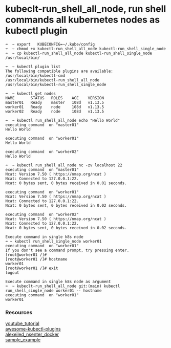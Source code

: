 # kubeclt-run_shell_all_node, run shell commands all kubernetes nodes as kubectl plugin

```
➜  ~ export   KUBECONFIG=~/.kube/config
➜  ~ chmod +x kubectl-run_shell_all_node kubectl-run_shell_single_node
➜  ~ cp kubectl-run_shell_all_node kubectl-run_shell_single_node /usr/local/bin/

➜  ~ kubectl plugin list
The following compatible plugins are available:
/usr/local/bin/kubectl-cmd
/usr/local/bin/kubectl-run_shell_all_node
/usr/local/bin/kubectl-run_shell_single_node

➜  ~ kubectl get nodes
NAME       STATUS   ROLES    AGE    VERSION
master01   Ready    master   108d   v1.13.5
worker01   Ready    node     108d   v1.13.5
worker02   Ready    node     108d   v1.13.5

➜  ~ kubectl run_shell_all_node echo "Hello World"
executing command  on "master01"
Hello World

executing command  on "worker01"
Hello World

executing command  on "worker02"
Hello World

➜  ~ kubectl run_shell_all_node nc -zv localhost 22
executing command  on "master01"
Ncat: Version 7.50 ( https://nmap.org/ncat )
Ncat: Connected to 127.0.0.1:22.
Ncat: 0 bytes sent, 0 bytes received in 0.01 seconds.

executing command  on "worker01"
Ncat: Version 7.50 ( https://nmap.org/ncat )
Ncat: Connected to 127.0.0.1:22.
Ncat: 0 bytes sent, 0 bytes received in 0.02 seconds.

executing command  on "worker02"
Ncat: Version 7.50 ( https://nmap.org/ncat )
Ncat: Connected to 127.0.0.1:22.
Ncat: 0 bytes sent, 0 bytes received in 0.02 seconds.

Execute command in single k8s node
➜ ~ kubectl run_shell_single_node worker01
executing command  on "worker01"
If you don't see a command prompt, try pressing enter.
[root@worker01 /]# 
[root@worker01 /]# hostname
worker01
[root@worker01 /]# exit
logout

Execute command in single k8s node as argument
➜  ~ kubeclt-run_shell_all_node git:(main) kubectl run_shell_single_node worker01 -- hostname
executing command  on "worker01"
worker01

```

### Resources
[youtube_tutorial](https://www.youtube.com/watch?v=PvWr_Au-934&feature=youtu.be)<br/>
[awesome-kubectl-plugins](https://github.com/ishantanu/awesome-kubectl-plugins)<br/>
[alexeiled_nsenter_docker](https://alexei-led.github.io/post/k8s_node_shell/)<br/>
[sample_example](https://www.bmc.com/blogs/kubernetes-how-to-write-kubectl-subcommands/)<br/>
